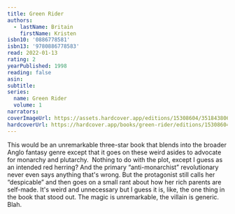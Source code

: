 ```yaml
---
title: Green Rider
authors:
  - lastName: Britain
    firstName: Kristen
isbn10: '0886778581'
isbn13: '9780886778583'
read: 2022-01-13
rating: 2
yearPublished: 1998
reading: false
asin:
subtitle:
series:
  name: Green Rider
  volume: 1
narrators:
coverImageUrl: https://assets.hardcover.app/editions/15308604/3518438066209981.jpg
hardcoverUrl: https://hardcover.app/books/green-rider/editions/15308604
---
```


This would be an unremarkable three-star book that blends into the broader Anglo fantasy genre except that it goes on these weird asides to advocate for monarchy and plutarchy.  Nothing to do with the plot, except I guess as an intended red herring? And the primary “anti-monarchist” revolutionary never even says anything that's wrong. But the protagonist still calls her “despicable” and then goes on a small rant about how her rich parents are self-made. It's weird and unnecessary but I guess it is, like, the one thing in the book that stood out. The magic is unremarkable, the villain is generic. Blah.
